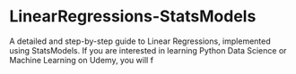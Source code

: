 # LinearRegressions-StatsModels

A detailed and step-by-step guide to Linear Regressions, implemented using StatsModels. If you are interested in learning Python Data Science or Machine Learning on Udemy, you will f